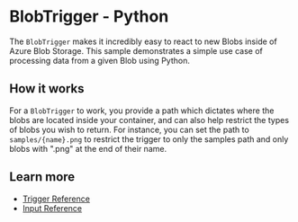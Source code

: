 # BlobTrigger - Python

The `BlobTrigger` makes it incredibly easy to react to new Blobs inside of Azure Blob Storage. This sample demonstrates a simple use case of processing data from a given Blob using Python.

## How it works

For a `BlobTrigger` to work, you provide a path which dictates where the blobs are located inside your container, and can also help restrict the types of blobs you wish to return. For instance, you can set the path to `samples/{name}.png` to restrict the trigger to only the samples path and only blobs with ".png" at the end of their name.

## Learn more

- [Trigger Reference](https://docs.microsoft.com/en-us/azure/azure-functions/functions-bindings-storage-blob-trigger?tabs=python) 
- [Input Reference](https://docs.microsoft.com/en-us/azure/azure-functions/functions-bindings-storage-blob-input?tabs=python) 